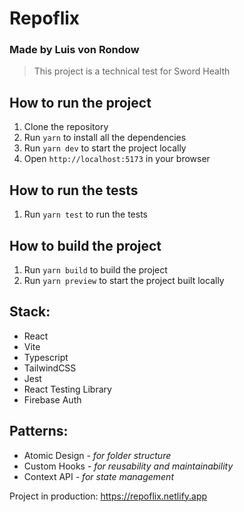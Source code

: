 # Repoflix

### Made by Luis von Rondow

> This project is a technical test for Sword Health

## How to run the project

1. Clone the repository
2. Run `yarn` to install all the dependencies
3. Run `yarn dev` to start the project locally
4. Open `http://localhost:5173` in your browser

## How to run the tests

1. Run `yarn test` to run the tests

## How to build the project

1. Run `yarn build` to build the project
2. Run `yarn preview` to start the project built locally

## Stack:

- React
- Vite
- Typescript
- TailwindCSS
- Jest
- React Testing Library
- Firebase Auth

## Patterns:

- Atomic Design - _for folder structure_
- Custom Hooks - _for reusability and maintainability_
- Context API - _for state management_

Project in production: https://repoflix.netlify.app
